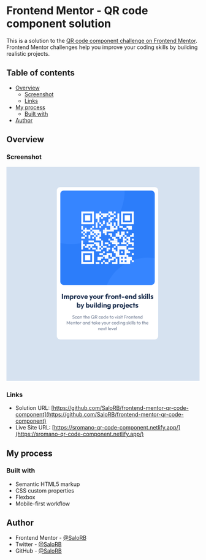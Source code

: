 # Frontend Mentor - QR code component solution

This is a solution to the [QR code component challenge on Frontend Mentor](https://www.frontendmentor.io/challenges/qr-code-component-iux_sIO_H). Frontend Mentor challenges help you improve your coding skills by building realistic projects.

## Table of contents

- [Overview](#overview)
  - [Screenshot](#screenshot)
  - [Links](#links)
- [My process](#my-process)
  - [Built with](#built-with)
- [Author](#author)

## Overview

### Screenshot

![screenshot](./images/screenshot.png)

### Links

- Solution URL: [https://github.com/SaloRB/frontend-mentor-qr-code-component](https://github.com/SaloRB/frontend-mentor-qr-code-component)
- Live Site URL: [https://sromano-qr-code-component.netlify.app/](https://sromano-qr-code-component.netlify.app/)

## My process

### Built with

- Semantic HTML5 markup
- CSS custom properties
- Flexbox
- Mobile-first workflow

## Author

- Frontend Mentor - [@SaloRB](https://www.frontendmentor.io/profile/SaloRB)
- Twitter - [@SaloRB](https://twitter.com/SaloRB)
- GitHub - [@SaloRB](https://github.com/SaloRB)